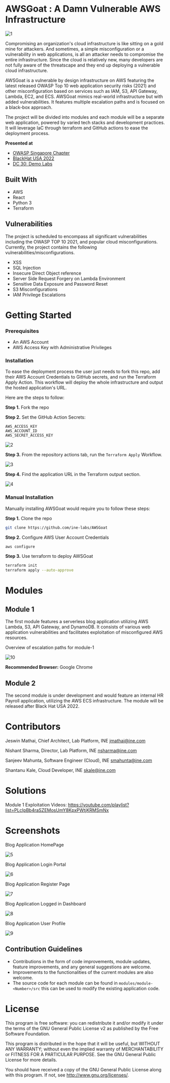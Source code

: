 # AWSGoat : A Damn Vulnerable AWS Infrastructure

![1](https://user-images.githubusercontent.com/65826354/179526664-cb123612-7f9a-41fe-bab2-eb6b3b2518d7.png)

Compromising an organization's cloud infrastructure is like sitting on a gold mine for attackers. And sometimes, a simple misconfiguration or a vulnerability in web applications, is all an attacker needs to compromise the entire infrastructure. Since the cloud is relatively new, many developers are not fully aware of the threatscape and they end up deploying a vulnerable cloud infrastructure.

AWSGoat is a vulnerable by design infrastructure on AWS featuring the latest released OWASP Top 10 web application security risks (2021) and other misconfiguration based on services such as IAM, S3, API Gateway, Lambda, EC2, and ECS. AWSGoat mimics real-world infrastructure but with added vulnerabilities. It features multiple escalation paths and is focused on a black-box approach.

The project will be divided into modules and each module will be a separate web application, powered by varied tech stacks and development practices. It will leverage IaC through terraform and GitHub actions to ease the deployment process.

**Presented at**

- [OWASP Singapore Chapter](https://owasp.org/www-chapter-singapore/)
- [BlackHat USA 2022](https://www.blackhat.com/us-22/arsenal/schedule/index.html#awsgoat--a-damn-vulnerable-aws-infrastructure-27999)
- [DC 30: Demo Labs](https://forum.defcon.org/node/242059)


## Built With

* AWS
* React
* Python 3
* Terraform

## Vulnerabilities

The project is scheduled to encompass all significant vulnerabilities including the OWASP TOP 10 2021, and popular cloud misconfigurations.
Currently, the project  contains the following vulnerabilities/misconfigurations.

* XSS
* SQL Injection
* Insecure Direct Object reference
* Server Side Request Forgery on Lambda Environment
* Sensitive Data Exposure and Password Reset
* S3 Misconfigurations
* IAM Privilege Escalations

# Getting Started

### Prerequisites
* An AWS Account
* AWS Access Key with Administrative Privileges


### Installation

To ease the deployment process the user just needs to fork this repo, add their AWS Account Credentials to GitHub secrets, and run the Terraform Apply Action. This workflow will deploy the whole infrastructure and output the hosted application's URL. 

Here are the steps to follow:

**Step 1.** Fork the repo

**Step 2.** Set the GitHub Action Secrets:

```
AWS_ACCESS_KEY
AWS_ACCOUNT_ID
AWS_SECRET_ACCESS_KEY
```

![2](https://user-images.githubusercontent.com/65826354/179526772-16e84787-3ac9-4fd2-b57c-0c794dad5e4f.png)

**Step 3.** From the repository actions tab, run the ``Terraform Apply`` Workflow.

![3](https://user-images.githubusercontent.com/65826354/179526776-f03918c2-d944-4480-a098-f9483156b570.png)

**Step 4.** Find the application URL in the Terraform output section.

![4](https://user-images.githubusercontent.com/65826354/179526780-b01d5c3f-9968-45e9-b698-a9b1905b32b9.png)


### Manual Installation

Manually installing AWSGoat would require you to follow these steps:

**Step 1.** Clone the repo
```sh
git clone https://github.com/ine-labs/AWSGoat
```

**Step 2.** Configure AWS User Account Credentials
```sh
aws configure
```

**Step 3.** Use terraform to deploy AWSGoat
```sh
terraform init
terraform apply --auto-approve
```

# Modules

## Module 1

The first module features a serverless blog application utilizing AWS Lambda, S3, API Gateway, and DynamoDB. It consists of various web application vulnerabilities and facilitates exploitation of misconfigured AWS resources.

Overview of escalation paths for module-1

![10](https://user-images.githubusercontent.com/65826354/179526761-7f473e3d-f71c-429d-bf49-16958c5cb7a6.png)


**Recommended Browser:** Google Chrome

## Module 2

The second module is under development and would feature an internal HR Payroll application, utilizing the AWS ECS infrastructure. The module will be released after Black Hat USA 2022.

# Contributors

Jeswin Mathai, Chief Architect, Lab Platform, INE  <jmathai@ine.com>

Nishant Sharma, Director, Lab Platform, INE <nsharma@ine.com>

Sanjeev Mahunta, Software Engineer (Cloud), INE <smahunta@ine.com>

Shantanu Kale, Cloud Developer, INE  <skale@ine.com>


# Solutions

Module 1 Exploitation Videos: https://youtube.com/playlist?list=PLcIpBb4raSZEMosUmY8KpxPWtjKRMSmNx

# Screenshots

Blog Application HomePage

![5](https://user-images.githubusercontent.com/65826354/179526784-2a1d7023-5c6f-4cfb-97b7-74b572b12829.png)

Blog Application Login Portal

![6](https://user-images.githubusercontent.com/65826354/179526792-2dad1a3b-f871-4128-a82b-9d1ba3b334f5.png)

Blog Application Register Page

![7](https://user-images.githubusercontent.com/65826354/179526796-fa4fa422-ffb5-4ff4-a2eb-1468e9c81fd6.png)

Blog Application Logged in Dashboard

![8](https://user-images.githubusercontent.com/65826354/179526801-6eb85d63-b7df-4fac-98f6-8afb834d2f49.png)

Blog Application User Profile

![9](https://user-images.githubusercontent.com/65826354/179526804-78f87773-965d-4eee-a5bf-fb1c1d448234.png)

## Contribution Guidelines

* Contributions in the form of code improvements, module updates, feature improvements, and any general suggestions are welcome. 
* Improvements to the functionalities of the current modules are also welcome. 
* The source code for each module can be found in ``modules/module-<Number>/src`` this can be used to modify the existing application code.

# License

This program is free software: you can redistribute it and/or modify it under the terms of the GNU General Public License v2 as published by the Free Software Foundation.

This program is distributed in the hope that it will be useful, but WITHOUT ANY WARRANTY; without even the implied warranty of MERCHANTABILITY or FITNESS FOR A PARTICULAR PURPOSE. See the GNU General Public License for more details.

You should have received a copy of the GNU General Public License along with this program. If not, see http://www.gnu.org/licenses/.